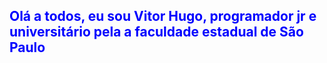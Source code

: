 ## <p style="color: blue">Olá a todos, eu sou Vitor Hugo, programador jr e universitário pela a faculdade estadual de São Paulo</p>

